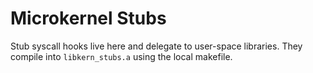 # Microkernel Stubs

Stub syscall hooks live here and delegate to user-space libraries.
They compile into `libkern_stubs.a` using the local makefile.
